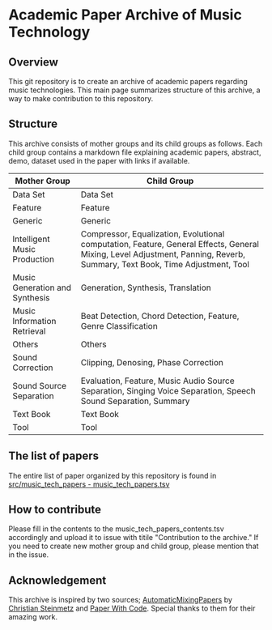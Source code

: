 # Academic Paper Archive of Music Technology 

## Overview
This git repository is to create an archive of academic papers regarding music technologies.
This main page summarizes structure of this archive, a way to make contribution to this repository. 

## Structure
This archive consists of mother groups and its child groups as follows. 
Each child group contains a markdown file explaining academic papers, abstract, 
demo, dataset used in the paper with links if available. 

 
| Mother Group | Child Group | 
| -------------| ------------|
| Data Set| Data Set |
| Feature | Feature| 
| Generic | Generic| 
| Intelligent Music Production | Compressor, Equalization, Evolutional computation, Feature, General Effects, General Mixing, Level Adjustment, Panning, Reverb, Summary, Text Book, Time Adjustment, Tool | 
| Music Generation and Synthesis | Generation, Synthesis, Translation| 
| Music Information Retrieval | Beat Detection, Chord Detection, Feature, Genre Classification |
| Others |Others | 
| Sound Correction| Clipping, Denosing, Phase Correction|
| Sound Source Separation | Evaluation, Feature, Music Audio Source Separation, Singing Voice Separation, Speech Sound Separation, Summary | 
| Text Book | Text Book | 
| Tool | Tool| 
  
 
## The list of papers
The entire list of paper organized by this repository is found in [src/music_tech_papers - music_tech_papers.tsv](https://github.com/Hyon0930/MusicTechPapers/blob/master/src/music_tech_papers%20-%20music_tech_papers.tsv)

## How to contribute
Please fill in the contents to the music_tech_papers_contents.tsv accordingly and upload it to issue with titile "Contribution to the archive."
If you need to create new mother group and child group, please mention that in the issue. 

## Acknowledgement
This archive is inspired by two sources; [AutomaticMixingPapers](https://github.com/csteinmetz1/AutomaticMixingPapers) by [Christian Steinmetz](https://www.christiansteinmetz.com/) and [Paper With Code](https://paperswithcode.com/).
Special thanks to them for their amazing work.
